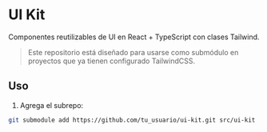 # UI Kit

Componentes reutilizables de UI en React + TypeScript con clases Tailwind.

> Este repositorio está diseñado para usarse como submódulo en proyectos que ya tienen configurado TailwindCSS.

## Uso

1. Agrega el subrepo:

```bash
git submodule add https://github.com/tu_usuario/ui-kit.git src/ui-kit
